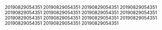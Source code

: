 20190829054351
20190829054351
20190829054351
20190829054351
20190829054351
20190829054351
20190829054351
20190829054351
20190829054351
20190829054351
20190829054351
20190829054351
20190829054351
20190829054351
20190829054351
